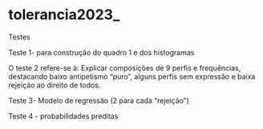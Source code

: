 # tolerancia2023_

Testes

Teste 1- para construção do quadro 1 e dos histogramas

O teste 2 refere-se à: Explicar composições de 9 perfis e frequências, destacando baixo antipetismo “puro”, alguns perfis sem expressão e baixa rejeição ao direito de todos.

Teste 3- Modelo de regressão (2 para cada “rejeição”)

Teste 4 - probabilidades preditas
